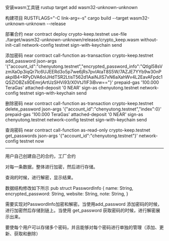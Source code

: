 安装wasm工具链
rustup target add wasm32-unknown-unknown

构建项目
RUSTFLAGS="-C link-arg=-s" cargo build --target wasm32-unknown-unknown --release

部署合约
near contract deploy crypto-keep.testnet use-file ./target/wasm32-unknown-unknown/release/crypto_keep.wasm   without-init-call network-config testnet sign-with-keychain send


添加密码
near contract call-function as-transaction crypto-keep.testnet add_password json-args  '{"account_id":"chenyutong.testnet","encrypted_password_info":"QtIgl58sVzmXaOp3iqQr7lc6UJEERd3o5p7we6jRs7pvIAtaT8S5W/7AZJE7YYb9w30nPakpIB4+RPyDVA6olJHdTSR2LtisT562d1AaiNJIS7xN6aXahWv4L2EavAFpdc1QSZIOBZs9DEmrjArtUzSHVi93/X0VtJ1IF3iBvw=="}'  prepaid-gas '100.000 TeraGas' attached-deposit '0 NEAR' sign-as chenyutong.testnet network-config testnet sign-with-keychain send

删除密码
near contract call-function as-transaction crypto-keep.testnet delete_password json-args  '{"account_id":"chenyutong.testnet","index":0}'  prepaid-gas '100.000 TeraGas' attached-deposit '0 NEAR' sign-as chenyutong.testnet network-config testnet sign-with-keychain send

查询密码
near contract call-function as-read-only crypto-keep.testnet get_passwords  json-args '{"account_id":"chenyutong.testnet"}'  network-config testnet  now


----
用户自己创建自己的合约，工厂合约

对每一条数据，整体进行加密，然后进行存储。

查询的时候，进行解密，显示结果。


数据结构修改如下所示
pub struct PasswordInfo {
    name: String,
    encrypted_password: String,
    website: String,
    note: String,
}

需要实现对PasswordInfo加密和解密。当使用add_password 添加密码的时候，进行加密然后存储到链上。当使用 get_password 获取密码的时候，进行解密展示出来。

要使每个用户可以存储多个密码，并且能够对每个密码进行单独的管理（添加、更新、获取和删除）